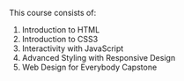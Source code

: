 This course consists of:
1) Introduction to HTML
2) Introduction to CSS3
3) Interactivity with JavaScript
4) Advanced Styling with Responsive Design
5) Web Design for Everybody Capstone